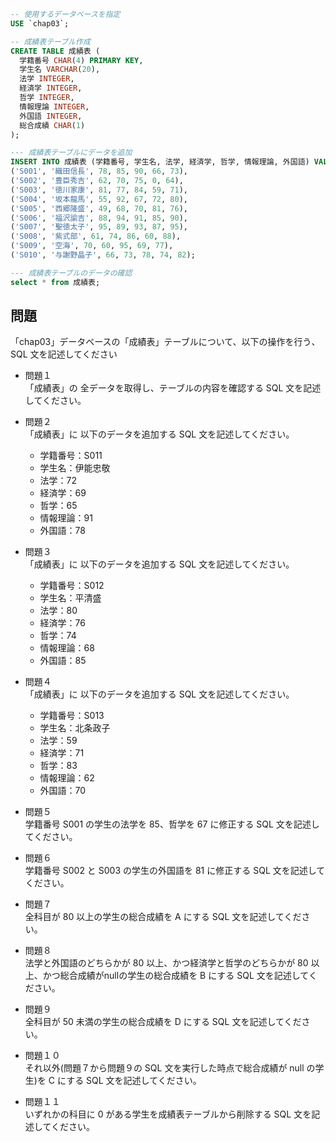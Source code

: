 ```sql
-- 使用するデータベースを指定
USE `chap03`;

-- 成績表テーブル作成
CREATE TABLE 成績表 (
  学籍番号 CHAR(4) PRIMARY KEY,
  学生名 VARCHAR(20),
  法学 INTEGER,
  経済学 INTEGER,
  哲学 INTEGER,
  情報理論 INTEGER,
  外国語 INTEGER,
  総合成績 CHAR(1)
);

--- 成績表テーブルにデータを追加
INSERT INTO 成績表 (学籍番号, 学生名, 法学, 経済学, 哲学, 情報理論, 外国語) VALUES
('S001', '織田信長', 78, 85, 90, 66, 73),
('S002', '豊臣秀吉', 62, 70, 75, 0, 64),
('S003', '徳川家康', 81, 77, 84, 59, 71),
('S004', '坂本龍馬', 55, 92, 67, 72, 80),
('S005', '西郷隆盛', 49, 68, 70, 81, 76),
('S006', '福沢諭吉', 88, 94, 91, 85, 90),
('S007', '聖徳太子', 95, 89, 93, 87, 95),
('S008', '紫式部', 61, 74, 86, 60, 88),
('S009', '空海', 70, 60, 95, 69, 77),
('S010', '与謝野晶子', 66, 73, 78, 74, 82);

--- 成績表テーブルのデータの確認
select * from 成績表;

```

## 問題

「chap03」データベースの「成績表」テーブルについて、以下の操作を行う、SQL 文を記述してください

- 問題１  
  「成績表」の 全データを取得し、テーブルの内容を確認する SQL 文を記述してください。

- 問題２  
  「成績表」に 以下のデータを追加する SQL 文を記述してください。

  - 学籍番号：S011
  - 学生名：伊能忠敬
  - 法学：72
  - 経済学：69
  - 哲学：65
  - 情報理論：91
  - 外国語：78

- 問題３  
  「成績表」に 以下のデータを追加する SQL 文を記述してください。

  - 学籍番号：S012
  - 学生名：平清盛
  - 法学：80
  - 経済学：76
  - 哲学：74
  - 情報理論：68
  - 外国語：85

- 問題４  
  「成績表」に 以下のデータを追加する SQL 文を記述してください。

  - 学籍番号：S013
  - 学生名：北条政子
  - 法学：59
  - 経済学：71
  - 哲学：83
  - 情報理論：62
  - 外国語：70

- 問題５  
  学籍番号 S001 の学生の法学を 85、哲学を 67 に修正する SQL 文を記述してください。

- 問題６  
  学籍番号 S002 と S003 の学生の外国語を 81 に修正する SQL 文を記述してください。

- 問題７  
  全科目が 80 以上の学生の総合成績を A にする SQL 文を記述してください。

- 問題８  
  法学と外国語のどちらかが 80 以上、かつ経済学と哲学のどちらかが 80 以上、かつ総合成績がnullの学生の総合成績を B にする SQL 文を記述してください。

- 問題９  
  全科目が 50 未満の学生の総合成績を D にする SQL 文を記述してください。

- 問題１０  
  それ以外(問題７から問題９の SQL 文を実行した時点で総合成績が null の学生)を C にする SQL 文を記述してください。

- 問題１１  
  いずれかの科目に 0 がある学生を成績表テーブルから削除する SQL 文を記述してください。
